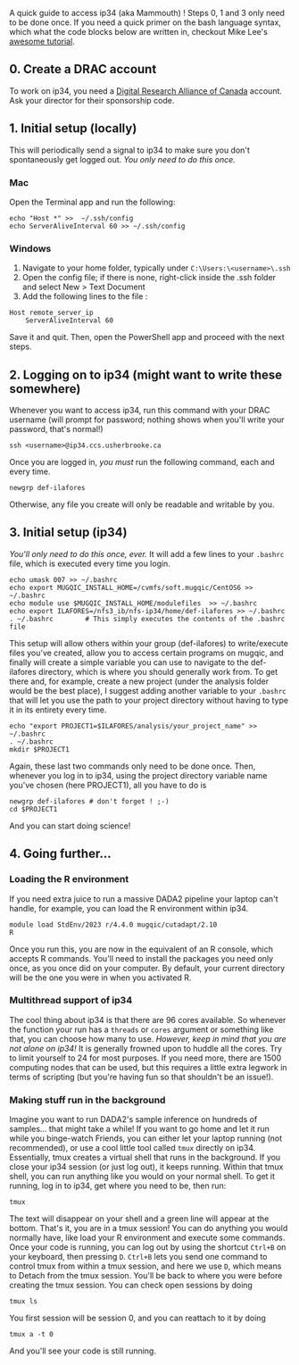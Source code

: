 A quick guide to access ip34 (aka Mammouth) ! Steps 0, 1 and 3 only need to be done once. If you need a quick primer on the bash language syntax, which what the code blocks below are written in, checkout Mike Lee's [awesome tutorial](https://astrobiomike.github.io/unix/unix-intro). 

## 0. Create a DRAC account
To work on ip34, you need a [Digital Research Alliance of Canada](https://ccdb.alliancecan.ca/security/login) account. Ask your director for their sponsorship code.

## 1. Initial setup (locally)
This will periodically send a signal to ip34 to make sure you don't spontaneously get logged out. _You only need to do this once._

### Mac 
Open the Terminal app and run the following: 

	echo "Host *" >>  ~/.ssh/config 
	echo ServerAliveInterval 60 >> ~/.ssh/config 

### Windows
1. Navigate to your home folder, typically under `C:\Users:\<username>\.ssh`
2. Open the config file; if there is none, right-click inside the .ssh folder and select New > Text Document
3. Add the following lines to the file :

```
Host remote_server_ip
	ServerAliveInterval 60
 ```	
Save it and quit. 
Then, open the PowerShell app and proceed with the next steps.

## 2. Logging on to ip34 (might want to write these somewhere)
Whenever you want to access ip34, run this command with your DRAC username (will prompt for password; nothing shows when you'll write your password, that's normal!)

	ssh <username>@ip34.ccs.usherbrooke.ca
	
Once you are logged in, *you must* run the following command, each and every time.

	newgrp def-ilafores
	
Otherwise, any file you create will only be readable and writable by you.

## 3. Initial setup (ip34)
_You'll only need to do this once, ever._ It will add a few lines to your `.bashrc` file, which is executed every time you login. 

	echo umask 007 >> ~/.bashrc
	echo export MUGQIC_INSTALL_HOME=/cvmfs/soft.mugqic/CentOS6 >> ~/.bashrc
	echo module use $MUGQIC_INSTALL_HOME/modulefiles  >> ~/.bashrc
	echo export ILAFORES=/nfs3_ib/nfs-ip34/home/def-ilafores >> ~/.bashrc
	. ~/.bashrc        # This simply executes the contents of the .bashrc file
	
This setup will allow others within your group (def-ilafores) to write/execute files you've created, allow you to access certain programs on mugqic, and finally will create a simple variable you can use to navigate to the def-ilafores directory, which is where you should generally work from. To get there and, for example, create a new project (under the analysis folder would be the best place), I suggest adding another variable to your `.bashrc` that will let you use the path to your project directory without having to type it in its entirety every time.

	echo "export PROJECT1=$ILAFORES/analysis/your_project_name" >> ~/.bashrc
	. ~/.bashrc
	mkdir $PROJECT1

Again, these last two commands only need to be done once. Then, whenever you log in to ip34, using the project directory variable name you've chosen (here PROJECT1), all you have to do is

	newgrp def-ilafores # don't forget ! ;-)
	cd $PROJECT1
	
And you can start doing science!

## 4. Going further...

### Loading the R environment 

If you need extra juice to run a massive DADA2 pipeline your laptop can't handle, for example, you can load the R environment within ip34.

	module load StdEnv/2023 r/4.4.0 mugqic/cutadapt/2.10
	R

Once you run this, you are now in the equivalent of an R console, which accepts R commands. You'll need to install the packages you need only once, as you once did on your computer. By default, your current directory will be the one you were in when you activated R. 

### Multithread support of ip34
The cool thing about ip34 is that there are 96 cores available. So whenever the function your run has a `threads` or `cores` argument or something like that, you can choose how many to use. *However, keep in mind that you are not alone on ip34!* It is generally frowned upon to huddle all the cores. Try to limit yourself to 24 for most purposes. If you need more, there are 1500 computing nodes that can be used, but this requires a little extra legwork in terms of scripting (but you're having fun so that shouldn't be an issue!).

### Making stuff run in the background
Imagine you want to run DADA2's sample inference on hundreds of samples... that might take a while! If you want to go home and let it run while you binge-watch Friends, you can either let your laptop running (not recommended), or use a cool little tool called `tmux` directly on ip34. Essentially, tmux creates a virtual shell that runs in the background. If you close your ip34 session (or just log out), it keeps running. Within that tmux shell, you can run anything like you would on your normal shell. To get it running, log in to ip34, get where you need to be, then run:

	tmux
	
The text will disappear on your shell and a green line will appear at the bottom. That's it, you are in a tmux session! You can do anything you would normally have, like load your R environment and execute some commands. Once your code is running, you can log out by using the shortcut `Ctrl+B` on your keyboard, then pressing `D`. `Ctrl+B` lets you send one command to control tmux from within a tmux session, and here we use `D`, which means to Detach from the tmux session. You'll be back to where you were before creating the tmux session. You can check open sessions by doing

	tmux ls
	
You first session will be session 0, and you can reattach to it by doing 

	tmux a -t 0
	
And you'll see your code is still running.